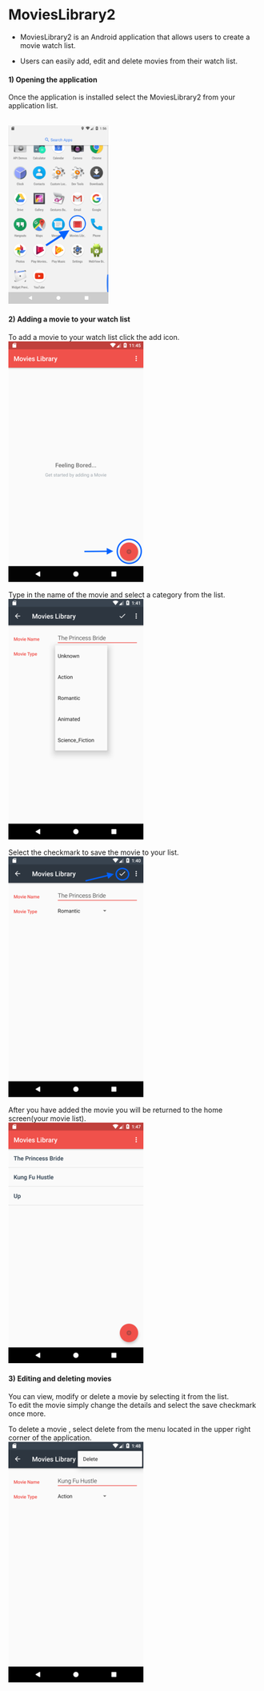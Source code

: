 # MoviesLibrary2 #

- MoviesLibrary2 is an Android application that allows users to create a movie watch list. 

- Users can easily add, edit and delete movies from their watch list.

#### 1) Opening the application ####
Once the application is installed select the MoviesLibrary2 from your application list.   
<div style="width:200px;height:auto%;overflow:hidden;">
    <img src="app/documentation/examples/open.png" title="Opening the App" width="200px" height"auto">
</div>

#### 2) Adding a movie to your watch list ####
To add a movie to your watch list click the add icon.  
![Adding a movie](app/documentation/examples/welcome.png)  


Type in the name of the movie and select a category from the list.  
![Assigning movie details](app/documentation/examples/create.png)  


Select the checkmark to save the movie to your list.  
![Saving a movie](app/documentation/examples/save.png)  


After you have added the movie you will be returned to the home screen(your movie list).  
![The move list](app/documentation/examples/list.png)  

#### 3) Editing and deleting movies ####
You can view, modify or delete a movie by selecting it from the list.  
 To edit the movie simply change the details and select the save checkmark once more.  

To delete a movie , select delete from the menu located in the upper right corner of the application.  
![Viewing, editing and deleting a movie](app/documentation/examples/delete.png)  
